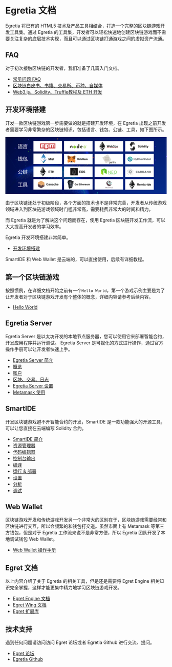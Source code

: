 # Egretia 文档

Egretia 将已有的 HTML5 技术及产品工具相结合，打造一个完整的区块链游戏开发工具集。通过 Egretia 的工具集，开发者可以轻松快速地创建区块链游戏而不需要关注复杂的底层技术实现，而且可以通过区块链打通游戏之间的虚拟资产流通。

## FAQ

对于初次接触区块链的开发者，我们准备了几篇入门文档。

* [常见问题 FAQ](faq/faq.md)
* [区块链白皮书、书籍、交易所、币种、自媒体](https://github.com/dily3825002/awesome-blockchain)
* [Web3.js、Solidity、Truffle教程及 ETH 开发](https://github.com/dily3825002/awesome-ethereum-cn)

## 开发环境搭建

开发一款区块链游戏第一步需要做的就是搭建开发环境，在 Egretia 出现之前开发者需要学习非常繁杂的区块链知识，包括语言、钱包、公链、工具，如下图所示。

![](pic1.png)

由于区块链还处于初级阶段，各个方面的技术也不是非常完善，开发者从传统游戏领域进入到区块链游戏领域时门槛非常高，需要耗费非常大的时间和精力。

而 Egretia 就是为了解决这个问题而存在，使用 Egretia 区块链开发工作流，可以大大提高开发者的学习效率。

Egretia 开发环境搭建非常简单。

* [开发环境搭建](install/install.md)

SmartIDE 和 Web Wallet 是云端的，可以直接使用，后续有详细教程。

## 第一个区块链游戏

按照惯例，在详细文档开始之前有一个`Hello World`，第一个游戏示例主要是为了让开发者对于区块链游戏开发有个整体的概念，详细内容请参考后续内容。

* [Hello World](helloWorld/helloworld.md)

## Egretia Server

Egretia Server 是以太坊开发的本地节点服务器，您可以使用它来部署智能合约，开发应用程序并运行测试。 Egretia Server 是可视化的方式进行操作，通过官方操作手册可以让开发者快速上手。

* [Egretia Server 简介](egretiaserver/introduction.md)
* [概览](egretiaserver/overview.md)
* [账户](egretiaserver/account.md)
* [区块、交易、日志](egretiaserver/block.md)
* [Egretia Server 设置](egretiaserver/setting.md)
* [Metamask 使用](egretiaserver/metamask.md)

## SmartIDE

开发区块链游戏避不开智能合约的开发，SmartIDE 是一款功能强大的开源工具，可以让您直接在云端编写 Solidity 合约。

* [SmartIDE 简介](smartide/introduction.md)
* [资源管理器](smartide/document.md)
* [代码编辑器](smartide/editor.md)
* [控制台输出](smartide/console.md)
* [编译](smartide/compile.md)
* [运行 & 部署](smartide/run.md)
* [设置](smartide/setting.md)
* [分析](smartide/analysis.md)
* [调试](smartide/debug.md)

## Web Wallet

区块链游戏开发和传统游戏开发另一个非常大的区别在于，区块链游戏需要经常和区块链进行交互，所以会频繁的和钱包打交道。虽然市面上有 Metamask 等第三方钱包，但是对于 Egretia 工作流来说不是非常方便，所以 Egretia 团队开发了本地调试钱包 Web Wallet。

* [Web Wallet 操作手册](webwallet/webwallet.md)

## Egret 文档

以上内容介绍了关于 Egretia 的相关工具，但是还是需要将 Egret Engine 相关知识完全掌握，这样才能更集中精力地学习区块链游戏开发。

* [Egret Engine 文档](http://developer.egret.com/cn/github/egret-docs/Engine2D/getStarted/helloWorld/index.html)
* [Egret Wing 文档](http://developer.egret.com/cn/github/egret-docs/Wing/introduction/index.html)
* [Egret 扩展库](http://developer.egret.com/cn/github/egret-docs/extension/threes/instructions/index.html)

## 技术支持

遇到任何问题请访问访问 Egret 论坛或者 Egretia Github 进行交流、提问。

* [Egret 论坛](http://bbs.egret.com)
* [Egretia Github](https://github.com/egretia)